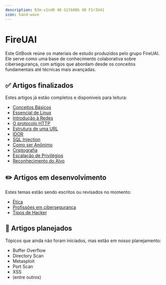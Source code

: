 ```yaml
---
description: B3m-v1nd0 40 G1tb00k d0 F1r3U41
icon: hand-wave
---
```


# FireUAI

Este GitBook reúne os materiais de estudo produzidos pelo grupo FireUAI. Ele serve como uma base de conhecimento colaborativa sobre cibersegurança, com artigos que abordam desde os conceitos fundamentais até técnicas mais avançadas.

## ✅ Artigos finalizados

Estes artigos já estão completos e disponíveis para leitura:

* [Conceitos Básicos](introducao/conceitos-basicos.md)
* [Essencial de Linux](fundamentos/essencial-de-linux.md)
* [Introdução à Redes](fundamentos/introducao-a-redes.md)
* [O protocolo HTTP](seguranca-web/http-e-https.md)
* [Estrutura de uma URL](seguranca-web/estrutura-de-uma-url.md)
* [IDOR](seguranca-web/idor.md)
* [SQL Injection](seguranca-web/sql-injection.md)
* [Como ser Anônimo](extras/como-ser-anonimo.md)
* [Criptografia](criptografia/criptografia.md)
* [Escalação de Privilégios](full-pwn/privilege-escalation.md)
* [Reconhecimento do Alvo](full-pwn/reconhecimento-do-alvo.md)

## ✏️ Artigos em desenvolvimento

Estes temas estão sendo escritos ou revisados no momento:

* [Ética](introducao/etica.md)
* [Profissões em cibersegurança](introducao/profissoes-em-ciberseguranca.md)
* [Tipos de Hacker](introducao/tipos-de-hacker.md)

## 📌 Artigos planejados

Tópicos que ainda não foram iniciados, mas estão em nosso planejamento:

* Buffer Overflow
* Directory Scan
* Metasploit
* Port Scan
* XSS
* (entre outros)
